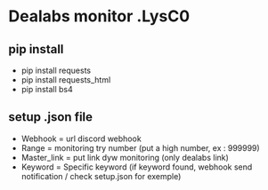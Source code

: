 # Dealabs monitor .LysC0

## pip install 

- pip install requests
- pip install requests_html
- pip install bs4

## setup .json file

- Webhook = url discord webhook
- Range = monitoring try number (put a high number, ex : 999999)
- Master_link = put link dyw monitoring (only dealabs link)
- Keyword = Specific keyword (if keyword found, webhook send notification / check setup.json for exemple)


